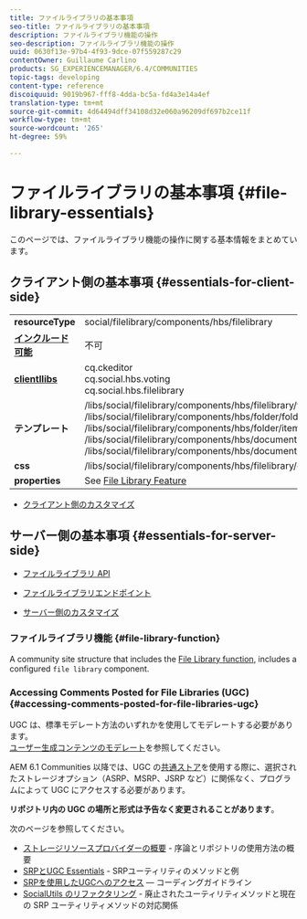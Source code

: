 ```yaml
---
title: ファイルライブラリの基本事項
seo-title: ファイルライブラリの基本事項
description: ファイルライブラリ機能の操作
seo-description: ファイルライブラリ機能の操作
uuid: 0630f13e-97b4-4f93-9dce-07f559287c29
contentOwner: Guillaume Carlino
products: SG_EXPERIENCEMANAGER/6.4/COMMUNITIES
topic-tags: developing
content-type: reference
discoiquuid: 9019b967-fff8-4dda-bc5a-fd4a3e14a4ef
translation-type: tm+mt
source-git-commit: 4d64494dff34108d32e060a96209df697b2ce11f
workflow-type: tm+mt
source-wordcount: '265'
ht-degree: 59%

---
```



# ファイルライブラリの基本事項 {#file-library-essentials}

このページでは、ファイルライブラリ機能の操作に関する基本情報をまとめています。

## クライアント側の基本事項 {#essentials-for-client-side}

<table> 
 <tbody>
  <tr>
   <td> <strong>resourceType</strong></td> 
   <td>social/filelibrary/components/hbs/filelibrary</td> 
  </tr>
  <tr>
   <td> <a href="scf.md#add-or-include-a-communities-component"><strong>インクルード可能</strong></a></td> 
   <td>不可</td> 
  </tr>
  <tr>
   <td> <a href="clientlibs.md"><strong>clientllibs</strong></a></td> 
   <td>cq.ckeditor<br /> cq.social.hbs.voting<br /> cq.social.hbs.filelibrary</td> 
  </tr>
  <tr>
   <td> <strong>テンプレート</strong></td> 
   <td> /libs/social/filelibrary/components/hbs/filelibrary/filelibrary.hbs<br /> /libs/social/filelibrary/components/hbs/folder/folder.hbs<br /> /libs/social/filelibrary/components/hbs/folder/item.hbs<br /> /libs/social/filelibrary/components/hbs/document/document.hbs<br /> /libs/social/filelibrary/components/hbs/document/item.hbs<br /> </td> 
  </tr>
  <tr>
   <td> <strong>css</strong></td> 
   <td> /libs/social/filelibrary/components/hbs/filelibrary/clientlibs/filelibrary.css</td> 
  </tr>
  <tr>
   <td><strong> properties</strong></td> 
   <td>See <a href="file-library.md">File Library Feature</a></td> 
  </tr>
 </tbody>
</table>

* [クライアント側のカスタマイズ](client-customize.md)

## サーバー側の基本事項 {#essentials-for-server-side}

* [ファイルライブラリ API](https://helpx.adobe.com/experience-manager/6-4/sites/developing/using/reference-materials/javadoc/com/adobe/cq/social/filelibrary/client/api/package-summary.html)

* [ファイルライブラリエンドポイント](https://helpx.adobe.com/experience-manager/6-4/sites/developing/using/reference-materials/javadoc/com/adobe/cq/social/filelibrary/client/endpoints/package-summary.html)

* [サーバー側のカスタマイズ](server-customize.md)

### ファイルライブラリ機能 {#file-library-function}

A community site structure that includes the [File Library function](functions.md#file-library-function), includes a configured `file library` component.

### Accessing Comments Posted for File Libraries (UGC) {#accessing-comments-posted-for-file-libraries-ugc}

UGC は、標準モデレート方法のいずれかを使用してモデレートする必要があります。\
[ユーザー生成コンテンツのモデレート](moderate-ugc.md)を参照してください。

AEM 6.1 Communities 以降では、UGC の[共通ストア](working-with-srp.md)を使用する際に、選択されたストレージオプション（ASRP、MSRP、JSRP など）に関係なく、プログラムによって UGC にアクセスする必要があります。

**リポジトリ内の UGC の場所と形式は予告なく変更されることがあります**。

次のページを参照してください。

* [ストレージリソースプロバイダーの概要](srp.md) - 序論とリポジトリの使用方法の概要
* [SRPとUGC Essentials](srp-and-ugc.md) - SRPユーティリティのメソッドと例
* [SRPを使用したUGCへのアクセス](accessing-ugc-with-srp.md) — コーディングガイドライン
* [SocialUtils のリファクタリング](socialutils.md) - 廃止されたユーティリティメソッドと現在の SRP ユーティリティメソッドの対応関係

